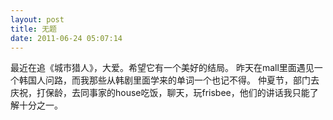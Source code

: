 ```yaml
---
layout: post
title: 无题
date: 2011-06-24 05:07:14
---
```




最近在追《城市猎人》，大爱。希望它有一个美好的结局。
昨天在mall里面遇见一个韩国人问路，而我那些从韩剧里面学来的单词一个也记不得。
仲夏节，部门去庆祝，打保龄，去同事家的house吃饭，聊天，玩frisbee，他们的讲话我只能了解十分之一。


